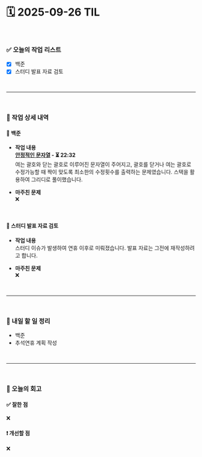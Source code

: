 # 🗓️ 2025-09-26 TIL

<br>

### ✅ 오늘의 작업 리스트  
- [x] 백준
- [x] 스터디 발표 자료 검토

<br>

---

<br>

### 📌 작업 상세 내역  

#### 🔹 백준
- **작업 내용**<br>
**[안정적인 문자열](https://www.acmicpc.net/problem/4889) - ⏳ 22:32**<br>
여는 괄호와 닫는 괄호로 이루어진 문자열이 주어지고, 괄호를 닫거나 여는 괄호로 수정가능할 때 짝이 맞도록 최소한의 수정횟수를 출력하는 문제였습니다. 스택을 활용하여 그리디로 풀이했습니다.

- **마주친 문제**<br>
❌

<br>

#### 🔹 스터디 발표 자료 검토
- **작업 내용**<br>
스터디 이슈가 발생하여 연휴 이후로 미뤄졌습니다. 발표 자료는 그전에 재작성하려고 합니다.

- **마주친 문제**<br>
❌

<br>

---

<br>

### 🚀 내일 할 일 정리  

- 백준
- 추석연휴 계획 작성

<br>

---

<br>

### 🧐 오늘의 회고  

#### ✅ 잘한 점
❌

#### ❗ 개선할 점
❌


<br><br><br>
